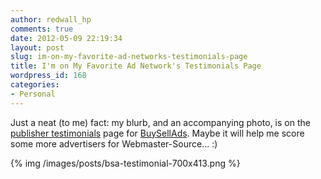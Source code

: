 ```yaml
---
author: redwall_hp
comments: true
date: 2012-05-09 22:19:34
layout: post
slug: im-on-my-favorite-ad-networks-testimonials-page
title: I'm on My Favorite Ad Network's Testimonials Page
wordpress_id: 168
categories:
- Personal
---
```


Just a neat (to me) fact: my blurb, and an accompanying photo, is on the [publisher testimonials](http://buysellads.com/publishers/testimonials) page for [BuySellAds](http://buysellads.com/). Maybe it will help me score some more advertisers for Webmaster-Source... :)

{% img /images/posts/bsa-testimonial-700x413.png %}
